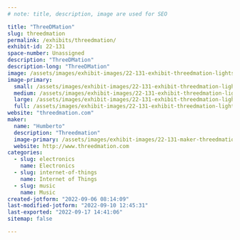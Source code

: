 ```yaml
---
# note: title, description, image are used for SEO

title: "ThreeDMation"
slug: threedmation
permalink: /exhibits/threedmation/
exhibit-id: 22-131
space-number: Unassigned
description: "ThreeDMation"
description-long: "ThreeDMation"
image: /assets/images/exhibit-images/22-131-exhibit-threedmation-lightson002-large.jpg
image-primary: 
  small: /assets/images/exhibit-images/22-131-exhibit-threedmation-lightson002-small.jpg
  medium: /assets/images/exhibit-images/22-131-exhibit-threedmation-lightson002-medium.jpg
  large: /assets/images/exhibit-images/22-131-exhibit-threedmation-lightson002-large.jpg
  full: /assets/images/exhibit-images/22-131-exhibit-threedmation-lightson002-full.jpg
website: "threedmation.com"
maker: 
  name: "Humberto"
  description: "Threedmation"
  image-primary: /assets/images/exhibit-images/22-131-maker-threedmation-bannertwo-medium.jpg
  website: http://www.threedmation.com
categories: 
  - slug: electronics
    name: Electronics
  - slug: internet-of-things
    name: Internet of Things
  - slug: music
    name: Music
created-jotform: "2022-09-06 08:14:09"
last-modified-jotform: "2022-09-10 12:45:31"
last-exported: "2022-09-17 14:41:06"
sitemap: false

---
```

